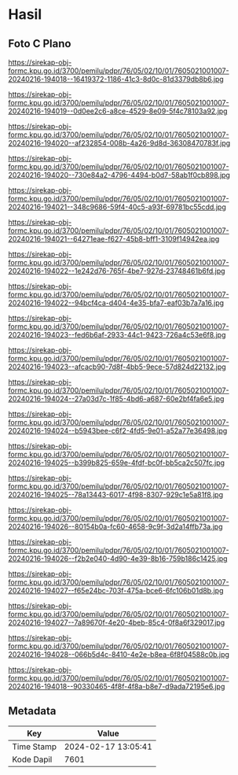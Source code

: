 # Hasil

## Foto C Plano

https://sirekap-obj-formc.kpu.go.id/3700/pemilu/pdpr/76/05/02/10/01/7605021001007-20240216-194018--16419372-1186-41c3-8d0c-81d3379db8b6.jpg

https://sirekap-obj-formc.kpu.go.id/3700/pemilu/pdpr/76/05/02/10/01/7605021001007-20240216-194019--0d0ee2c6-a8ce-4529-8e09-5f4c78103a92.jpg

https://sirekap-obj-formc.kpu.go.id/3700/pemilu/pdpr/76/05/02/10/01/7605021001007-20240216-194020--af232854-008b-4a26-9d8d-36308470783f.jpg

https://sirekap-obj-formc.kpu.go.id/3700/pemilu/pdpr/76/05/02/10/01/7605021001007-20240216-194020--730e84a2-4796-4494-b0d7-58ab1f0cb898.jpg

https://sirekap-obj-formc.kpu.go.id/3700/pemilu/pdpr/76/05/02/10/01/7605021001007-20240216-194021--348c9686-59f4-40c5-a93f-69781bc55cdd.jpg

https://sirekap-obj-formc.kpu.go.id/3700/pemilu/pdpr/76/05/02/10/01/7605021001007-20240216-194021--64271eae-f627-45b8-bff1-3109f14942ea.jpg

https://sirekap-obj-formc.kpu.go.id/3700/pemilu/pdpr/76/05/02/10/01/7605021001007-20240216-194022--1e242d76-765f-4be7-927d-23748461b6fd.jpg

https://sirekap-obj-formc.kpu.go.id/3700/pemilu/pdpr/76/05/02/10/01/7605021001007-20240216-194022--94bcf4ca-d404-4e35-bfa7-eaf03b7a7a16.jpg

https://sirekap-obj-formc.kpu.go.id/3700/pemilu/pdpr/76/05/02/10/01/7605021001007-20240216-194023--fed6b6af-2933-44c1-9423-726a4c53e6f8.jpg

https://sirekap-obj-formc.kpu.go.id/3700/pemilu/pdpr/76/05/02/10/01/7605021001007-20240216-194023--afcacb90-7d8f-4bb5-9ece-57d824d22132.jpg

https://sirekap-obj-formc.kpu.go.id/3700/pemilu/pdpr/76/05/02/10/01/7605021001007-20240216-194024--27a03d7c-1f85-4bd6-a687-60e2bf4fa6e5.jpg

https://sirekap-obj-formc.kpu.go.id/3700/pemilu/pdpr/76/05/02/10/01/7605021001007-20240216-194024--b5943bee-c6f2-4fd5-9e01-a52a77e36498.jpg

https://sirekap-obj-formc.kpu.go.id/3700/pemilu/pdpr/76/05/02/10/01/7605021001007-20240216-194025--b399b825-659e-4fdf-bc0f-bb5ca2c507fc.jpg

https://sirekap-obj-formc.kpu.go.id/3700/pemilu/pdpr/76/05/02/10/01/7605021001007-20240216-194025--78a13443-6017-4f98-8307-929c1e5a81f8.jpg

https://sirekap-obj-formc.kpu.go.id/3700/pemilu/pdpr/76/05/02/10/01/7605021001007-20240216-194026--80154b0a-fc60-4658-9c9f-3d2a14ffb73a.jpg

https://sirekap-obj-formc.kpu.go.id/3700/pemilu/pdpr/76/05/02/10/01/7605021001007-20240216-194026--f2b2e040-4d90-4e39-8b16-759b186c1425.jpg

https://sirekap-obj-formc.kpu.go.id/3700/pemilu/pdpr/76/05/02/10/01/7605021001007-20240216-194027--f65e24bc-703f-475a-bce6-6fc106b01d8b.jpg

https://sirekap-obj-formc.kpu.go.id/3700/pemilu/pdpr/76/05/02/10/01/7605021001007-20240216-194027--7a89670f-4e20-4beb-85c4-0f8a6f329017.jpg

https://sirekap-obj-formc.kpu.go.id/3700/pemilu/pdpr/76/05/02/10/01/7605021001007-20240216-194028--066b5d4c-8410-4e2e-b8ea-6f8f04588c0b.jpg

https://sirekap-obj-formc.kpu.go.id/3700/pemilu/pdpr/76/05/02/10/01/7605021001007-20240216-194018--90330465-4f8f-4f8a-b8e7-d9ada72195e6.jpg


## Metadata

| Key        | Value               |
| ---------- | ------------------- |
| Time Stamp | 2024-02-17 13:05:41 |
| Kode Dapil | 7601                |



